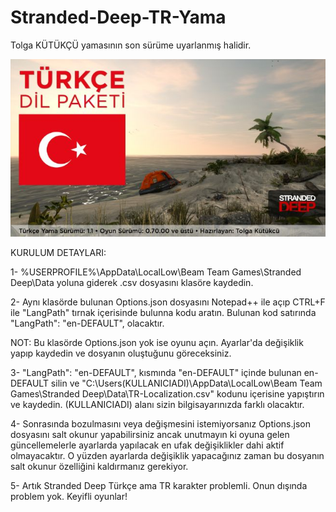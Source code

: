 # Stranded-Deep-TR-Yama
Tolga KÜTÜKÇÜ yamasının son sürüme uyarlanmış halidir.

![TR Yama v0.70.00 Üstü](https://raw.githubusercontent.com/BoomBookTR/Stranded-Deep-TR-Yama/main/img/TR%20Dil%20Paketi%20v0.70.00%2B.jpeg)



KURULUM DETAYLARI:

1- %USERPROFILE%\AppData\LocalLow\Beam Team Games\Stranded Deep\Data yoluna giderek .csv dosyasını klasöre kaydedin.

2- Aynı klasörde bulunan Options.json dosyasını Notepad++ ile açıp CTRL+F ile "LangPath" tırnak içerisinde bulunna kodu aratın. Bulunan kod satırında "LangPath": "en-DEFAULT", olacaktır.

NOT: Bu klasörde Options.json yok ise oyunu açın. Ayarlar'da değişiklik yapıp kaydedin ve dosyanın oluştuğunu göreceksiniz.

3- "LangPath": "en-DEFAULT", kısmında "en-DEFAULT" içinde bulunan en-DEFAULT silin ve "C:\Users\(KULLANICIADI)\AppData\LocalLow\Beam Team Games\Stranded Deep\Data\TR-Localization.csv" kodunu içerisine yapıştırın ve kaydedin. (KULLANICIADI) alanı sizin bilgisayarınızda farklı olacaktır.

4- Sonrasında bozulmasını veya değişmesini istemiyorsanız Options.json dosyasını salt okunur yapabilirsiniz ancak unutmayın ki oyuna gelen güncellemelerle ayarlarda yapılacak en ufak değişiklikler dahi aktif olmayacaktır. O yüzden ayarlarda değişiklik yapacağınız zaman bu dosyanın salt okunur özelliğini kaldırmanız gerekiyor.

5- Artık Stranded Deep Türkçe ama TR karakter problemli. Onun dışında problem yok. Keyifli oyunlar!

